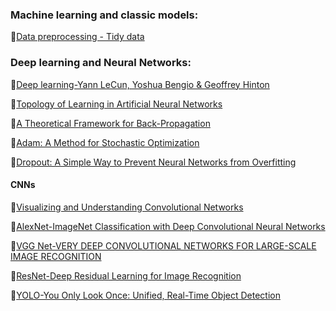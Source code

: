 ### Machine learning and classic models:
:page_facing_up:[Data preprocessing - Tidy data](https://vita.had.co.nz/papers/tidy-data.pdf)

### Deep learning and Neural Networks:
:page_facing_up:[Deep learning-Yann LeCun, Yoshua Bengio & Geoffrey Hinton](https://www.cs.toronto.edu/~hinton/absps/NatureDeepReview.pdf)

:page_facing_up:[Topology of Learning in Artificial Neural Networks](https://arxiv.org/abs/1902.08160v1)

:page_facing_up:[A Theoretical Framework for Back-Propagation](http://yann.lecun.com/exdb/publis/pdf/lecun-88.pdf)

:page_facing_up:[Adam: A Method for Stochastic Optimization](https://arxiv.org/pdf/1412.6980.pdf)

:page_facing_up:[Dropout: A Simple Way to Prevent Neural Networks from Overfitting](https://www.cs.toronto.edu/~hinton/absps/JMLRdropout.pdf)



#### CNNs
:page_facing_up:[Visualizing and Understanding Convolutional Networks](https://arxiv.org/pdf/1311.2901.pdf)


:page_facing_up:[AlexNet-ImageNet Classification with Deep Convolutional
Neural Networks](https://papers.nips.cc/paper/4824-imagenet-classification-with-deep-convolutional-neural-networks.pdf)

:page_facing_up:[VGG Net-VERY DEEP CONVOLUTIONAL NETWORKS FOR LARGE-SCALE IMAGE RECOGNITION](https://arxiv.org/pdf/1409.1556v6.pdf)

:page_facing_up:[ResNet-Deep Residual Learning for Image Recognition](https://arxiv.org/pdf/1512.03385.pdf)

:page_facing_up:[YOLO-You Only Look Once: Unified, Real-Time Object Detection](https://arxiv.org/pdf/1506.02640.pdf)
